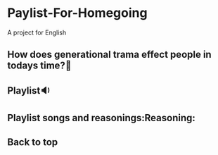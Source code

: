 # Paylist-For-Homegoing
A project for English 

## How does generational trama effect people in todays time?:thinking:

## Playlist:sound:


## Playlist songs and reasonings:Reasoning:


## Back to top
